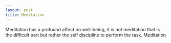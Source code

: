 ```yaml
---
layout: post
title: Meditation
---
```


Meditation has a profound affect on well-being, it is not meditation that is the difficult part but rather the self discipline to perform the task. Meditation 
